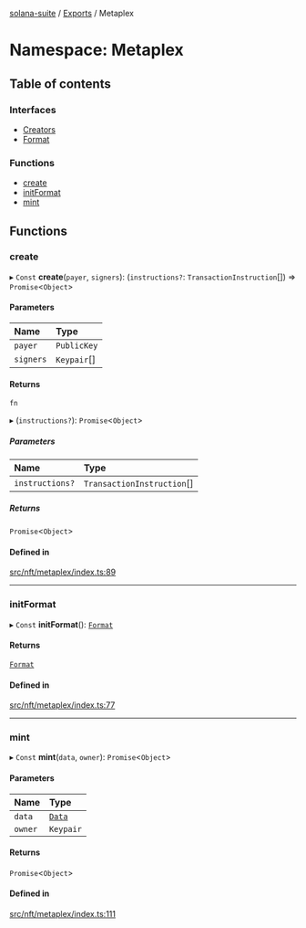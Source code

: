[solana-suite](../README.md) / [Exports](../modules.md) / Metaplex

# Namespace: Metaplex

## Table of contents

### Interfaces

- [Creators](../interfaces/Metaplex.Creators.md)
- [Format](../interfaces/Metaplex.Format.md)

### Functions

- [create](Metaplex.md#create)
- [initFormat](Metaplex.md#initformat)
- [mint](Metaplex.md#mint)

## Functions

### create

▸ `Const` **create**(`payer`, `signers`): (`instructions?`: `TransactionInstruction`[]) => `Promise`<`Object`\>

#### Parameters

| Name | Type |
| :------ | :------ |
| `payer` | `PublicKey` |
| `signers` | `Keypair`[] |

#### Returns

`fn`

▸ (`instructions?`): `Promise`<`Object`\>

##### Parameters

| Name | Type |
| :------ | :------ |
| `instructions?` | `TransactionInstruction`[] |

##### Returns

`Promise`<`Object`\>

#### Defined in

[src/nft/metaplex/index.ts:89](https://github.com/fukaoi/solana-suite/blob/20fd35c/src/nft/metaplex/index.ts#L89)

___

### initFormat

▸ `Const` **initFormat**(): [`Format`](../interfaces/Metaplex.Format.md)

#### Returns

[`Format`](../interfaces/Metaplex.Format.md)

#### Defined in

[src/nft/metaplex/index.ts:77](https://github.com/fukaoi/solana-suite/blob/20fd35c/src/nft/metaplex/index.ts#L77)

___

### mint

▸ `Const` **mint**(`data`, `owner`): `Promise`<`Object`\>

#### Parameters

| Name | Type |
| :------ | :------ |
| `data` | [`Data`](../classes/MetaplexInstructure.Data.md) |
| `owner` | `Keypair` |

#### Returns

`Promise`<`Object`\>

#### Defined in

[src/nft/metaplex/index.ts:111](https://github.com/fukaoi/solana-suite/blob/20fd35c/src/nft/metaplex/index.ts#L111)
